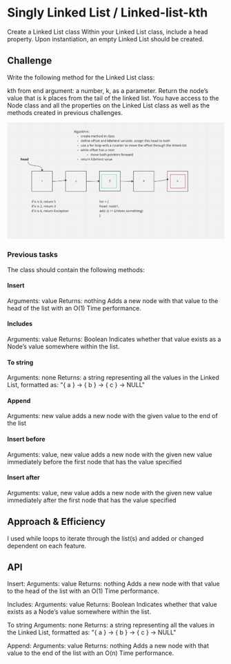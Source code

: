# Singly Linked List / Linked-list-kth

Create a Linked List class
Within your Linked List class, include a head property.
Upon instantiation, an empty Linked List should be created.

## Challenge

Write the following method for the Linked List class:

kth from end
argument: a number, k, as a parameter.
Return the node’s value that is k places from the tail of the linked list.
You have access to the Node class and all the properties on the Linked List class as well as the methods created in previous challenges.

<!-- ![UML](../assets/linked-list-kth.png) -->

![UML](../assets/linked-list-kthV2.png)

### Previous tasks

The class should contain the following methods:

#### Insert

  Arguments: value
  Returns: nothing
  Adds a new node with that value to the head of the list with an O(1) Time performance.

#### Includes

  Arguments: value
  Returns: Boolean
  Indicates whether that value exists as a Node’s value somewhere within the list.

#### To string

  Arguments: none
  Returns: a string representing all the values in the Linked List, formatted as:
  "{ a } -> { b } -> { c } -> NULL"

#### Append

  Arguments: new value
  adds a new node with the given value to the end of the list

#### Insert before

  Arguments: value, new value
  adds a new node with the given new value immediately before the first node that has the value specified

#### Insert after

  Arguments: value, new value
  adds a new node with the given new value immediately after the first node that has the value specified

## Approach & Efficiency

I used while loops to iterate through the list(s) and added or changed dependent on each feature.

## API

Insert:
  Arguments: value
  Returns: nothing
  Adds a new node with that value to the head of the list with an O(1) Time performance.

Includes:
  Arguments: value
  Returns: Boolean
  Indicates whether that value exists as a Node’s value somewhere within the list.

To string
  Arguments: none
  Returns: a string representing all the values in the Linked List, formatted as:
  "{ a } -> { b } -> { c } -> NULL"

Append:
  Arguments: value
  Returns: nothing
    Adds a new node with that value to the end of the list with an O(n) Time performance.

